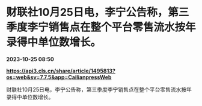 # 财联社10月25日电，李宁公告称，第三季度李宁销售点在整个平台零售流水按年录得中单位数增长。

**2023-10-25 08:50**

**https://api3.cls.cn/share/article/1495813?os=web&sv=7.7.5&app=CailianpressWeb**

财联社10月25日电，李宁公告称，第三季度李宁销售点在整个平台零售流水按年录得中单位数增长。